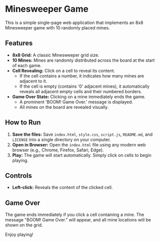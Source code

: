 # Minesweeper Game

This is a simple single-page web application that implements an 8x8 Minesweeper game with 10 randomly placed mines.

## Features

*   **8x8 Grid:** A classic Minesweeper grid size.
*   **10 Mines:** Mines are randomly distributed across the board at the start of each game.
*   **Cell Revealing:** Click on a cell to reveal its content.
    *   If the cell contains a number, it indicates how many mines are adjacent to it.
    *   If the cell is empty (contains '0' adjacent mines), it automatically reveals all adjacent empty cells and their numbered borders.
*   **Game Over State:** Clicking on a mine immediately ends the game.
    *   A prominent 'BOOM! Game Over.' message is displayed.
    *   All mines on the board are revealed visually.

## How to Run

1.  **Save the files:** Save `index.html`, `style.css`, `script.js`, `README.md`, and `LICENSE` into a single directory on your computer.
2.  **Open in Browser:** Open the `index.html` file using any modern web browser (e.g., Chrome, Firefox, Safari, Edge).
3.  **Play:** The game will start automatically. Simply click on cells to begin playing.

## Controls

*   **Left-click:** Reveals the content of the clicked cell.

## Game Over

The game ends immediately if you click a cell containing a mine. The message "BOOM! Game Over." will appear, and all mine locations will be shown on the grid.

Enjoy playing!
